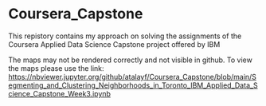 # Coursera_Capstone
This repistory contains my approach on solving the assignments of the Coursera Applied Data Science Capstone project offered by IBM

The maps may not be rendered correctly and not visible in github.
To view the maps please use the link:  https://nbviewer.jupyter.org/github/atalayf/Coursera_Capstone/blob/main/Segmenting_and_Clustering_Neighborhoods_in_Toronto_IBM_Applied_Data_Science_Capstone_Week3.ipynb
